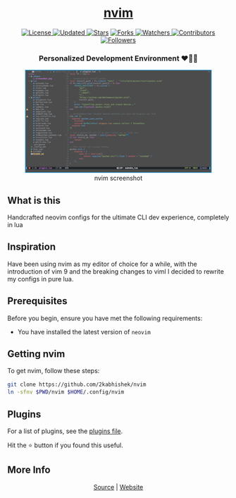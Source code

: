 <div align = "center">

<h1><a href="https://2kabhishek.github.io/nvim">nvim</a></h1>

<a href="https://github.com/2KAbhishek/nvim/blob/main/LICENSE">
<img alt="License" src="https://img.shields.io/github/license/2kabhishek/nvim?style=plastic&color=white&label=License"> </a>

<a href="https://github.com/2KAbhishek/nvim/pulse">
<img alt="Updated" src="https://img.shields.io/github/last-commit/2kabhishek/nvim?style=plastic&color=e30724&label=Updated"> </a>

<a href="https://github.com/2KAbhishek/nvim/stargazers">
<img alt="Stars" src="https://img.shields.io/github/stars/2kabhishek/nvim?style=plastic&color=00d451&label=Stars"></a>

<a href="https://github.com/2KAbhishek/nvim/network/members">
<img alt="Forks" src="https://img.shields.io/github/forks/2kabhishek/nvim?style=plastic&color=1688f0&label=Forks"> </a>

<a href="https://github.com/2KAbhishek/nvim/watchers">
<img alt="Watchers" src="https://img.shields.io/github/watchers/2kabhishek/nvim?style=plastic&color=ff5500&label=Watchers"> </a>

<a href="https://github.com/2KAbhishek/nvim/graphs/contributors">
<img alt="Contributors" src="https://img.shields.io/github/contributors/2kabhishek/nvim?style=plastic&color=f0f&label=Contributors"> </a>

<a href="https://github.com/2KAbhishek?tab=followers">
<img alt="Followers" src="https://img.shields.io/github/followers/2kabhishek?color=222&style=plastic&label=Followers"> </a>

<h3>Personalized Development Environment ❤️👨‍💻</h3>

<figure>
  <img src= "images/screenshot.png" alt="nvim Demo">
  <br/>
  <figcaption>nvim screenshot</figcaption>
</figure>

</div>

## What is this

Handcrafted neovim configs for the ultimate CLI dev experience, completely in lua

## Inspiration

Have been using nvim as my editor of choice for a while, with the introduction of vim 9 and the breaking changes to viml I decided to rewrite my configs in pure lua.

## Prerequisites

Before you begin, ensure you have met the following requirements:

- You have installed the latest version of `neovim`

## Getting nvim

To get nvim, follow these steps:

```bash
git clone https://github.com/2kabhishek/nvim
ln -sfnv $PWD/nvim $HOME/.config/nvim
```

## Plugins

For a list of plugins, see the [plugins file](./lua/plugins.lua).

Hit the ⭐ button if you found this useful.

## More Info

<div align="center">

<a href="https://github.com/2KAbhishek/nvim">Source</a> | <a href="https://2kabhishek.github.io/nvim">Website</a>

</div>
